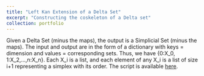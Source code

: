 ```yaml
---
title: "Left Kan Extension of a Delta Set"
excerpt: "Constructing the coskeleton of a Delta set"
collection: portfolio
---
```


Given a Delta Set (minus the maps), the output is a Simplicial Set (minus the maps). The input and output are in the form of a dictionary with keys = dimension and values = corresponding sets. Thus, we have {0:X_0, 1:X_2,...,n:X_n}. Each X_i is a list, and each element of any X_i is a list of size i+1 representing a simplex with its order. The script is available [here](/files/KanofDelta.py).
